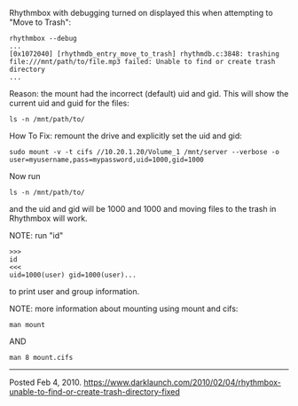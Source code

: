 Rhythmbox with debugging turned on displayed this when attempting to "Move to Trash":
```
rhythmbox --debug
...
[0x1072040] [rhythmdb_entry_move_to_trash] rhythmdb.c:3848: trashing file:///mnt/path/to/file.mp3 failed: Unable to find or create trash directory
...
```
Reason: the mount had the incorrect (default) uid and gid.
This will show the current uid and guid for the files:
```
ls -n /mnt/path/to/
```

How To Fix: remount the drive and explicitly set the uid and gid:
```
sudo mount -v -t cifs //10.20.1.20/Volume_1 /mnt/server --verbose -o user=myusername,pass=mypassword,uid=1000,gid=1000
```

Now run
```
ls -n /mnt/path/to/
```
and the uid and gid will be 1000 and 1000 and moving files to the trash in Rhythmbox will work.

NOTE: run "id"
```
>>>
id
<<<
uid=1000(user) gid=1000(user)...
```
to print user and group information.

NOTE: more information about mounting using mount and cifs:
```
man mount
```
AND
```
man 8 mount.cifs
```

---

Posted Feb 4, 2010.
https://www.darklaunch.com/2010/02/04/rhythmbox-unable-to-find-or-create-trash-directory-fixed